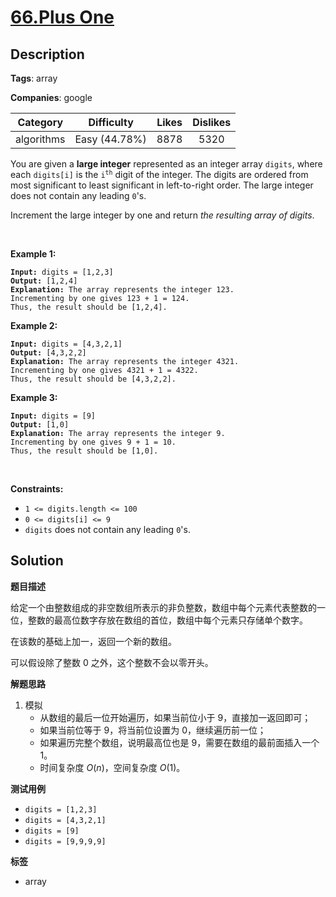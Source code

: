 # [66.Plus One](https://leetcode.com/problems/plus-one/description/)

## Description

**Tags**: array

**Companies**: google

|  Category  |  Difficulty   | Likes | Dislikes |
| :--------: | :-----------: | :---: | :------: |
| algorithms | Easy (44.78%) | 8878  |   5320   |

<p>You are given a <strong>large integer</strong> represented as an integer array <code>digits</code>, where each <code>digits[i]</code> is the <code>i<sup>th</sup></code> digit of the integer. The digits are ordered from most significant to least significant in left-to-right order. The large integer does not contain any leading <code>0</code>&#39;s.</p>
<p>Increment the large integer by one and return <em>the resulting array of digits</em>.</p>
<p>&nbsp;</p>
<p><strong class="example">Example 1:</strong></p>
<pre><code><strong>Input:</strong> digits = [1,2,3]
<strong>Output:</strong> [1,2,4]
<strong>Explanation:</strong> The array represents the integer 123.
Incrementing by one gives 123 + 1 = 124.
Thus, the result should be [1,2,4].</code></pre>
<p><strong class="example">Example 2:</strong></p>
<pre><code><strong>Input:</strong> digits = [4,3,2,1]
<strong>Output:</strong> [4,3,2,2]
<strong>Explanation:</strong> The array represents the integer 4321.
Incrementing by one gives 4321 + 1 = 4322.
Thus, the result should be [4,3,2,2].</code></pre>
<p><strong class="example">Example 3:</strong></p>
<pre><code><strong>Input:</strong> digits = [9]
<strong>Output:</strong> [1,0]
<strong>Explanation:</strong> The array represents the integer 9.
Incrementing by one gives 9 + 1 = 10.
Thus, the result should be [1,0].</code></pre>
<p>&nbsp;</p>
<p><strong>Constraints:</strong></p>
<ul>
  <li><code>1 &lt;= digits.length &lt;= 100</code></li>
  <li><code>0 &lt;= digits[i] &lt;= 9</code></li>
  <li><code>digits</code> does not contain any leading <code>0</code>&#39;s.</li>
</ul>

## Solution

**题目描述**

给定一个由整数组成的非空数组所表示的非负整数，数组中每个元素代表整数的一位，整数的最高位数字存放在数组的首位，数组中每个元素只存储单个数字。

在该数的基础上加一，返回一个新的数组。

可以假设除了整数 0 之外，这个整数不会以零开头。

**解题思路**

1. 模拟
   - 从数组的最后一位开始遍历，如果当前位小于 9，直接加一返回即可；
   - 如果当前位等于 9，将当前位设置为 0，继续遍历前一位；
   - 如果遍历完整个数组，说明最高位也是 9，需要在数组的最前面插入一个 1。
   - 时间复杂度 $O(n)$，空间复杂度 $O(1)$。

**测试用例**

- `digits = [1,2,3]`
- `digits = [4,3,2,1]`
- `digits = [9]`
- `digits = [9,9,9,9]`

**标签**

- array
